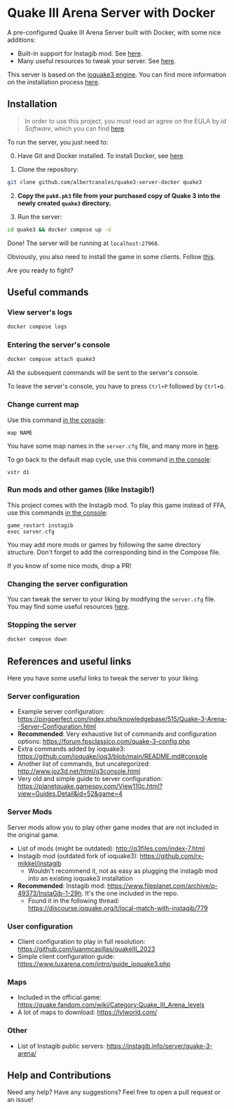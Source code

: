 # Quake III Arena Server with Docker

A pre-configured Quake III Arena Server built with Docker, with some nice additions:

- Built-in support for Instagib mod. See [here](#run-mods-and-other-games-like-instagib).
- Many useful resources to tweak your server. See [here](#references-and-useful-links).

This server is based on the [ioquake3 engine](https://ioquake3.org/). You can find more information on the installation process [here](https://ioquake3.org/help/sys-admin-guide/).


## Installation

> In order to use this project, you must read an agree on the EULA by *id Software*, which you can find [here](https://ioquake3.org/extras/patch-data/).

To run the server, you just need to:

0. Have Git and Docker installed. To install Docker, see [here](https://docs.docker.com/engine/install/).

1. Clone the repository:

```sh
git clone github.com/albertcanales/quake3-server-docker quake3
```

2. **Copy the `pak0.pk3` file from your purchased copy of Quake 3 into the newly created `quake3` directory.**

3. Run the server:

```sh
cd quake3 && docker compose up -d
```

Done! The server will be running at `localhost:27960`.

Obviously, you also need to install the game in some clients. Follow [this](https://ioquake3.org/get-it/).

Are you ready to fight?


## Useful commands

### View server's logs

```sh
docker compose logs
```

### Entering the server's console

```sh
docker compose attach quake3
```

All the subsequent commands will be sent to the server's console.

To leave the server's console, you have to press `Ctrl+P` followed by `Ctrl+Q`.

### Change current map

Use this command [in the console](#entering-the-servers-console):

	map NAME

You have some map names in the `server.cfg` file, and many more in [here](#maps).

To go back to the default map cycle, use this command [in the console](#entering-the-servers-console):

	vstr d1

### Run mods and other games (like Instagib!)

This project comes with the Instagib mod. To play this game instead of FFA, use this commands [in the console](#entering-the-servers-console):

	game_restart instagib
	exec server.cfg

You may add more mods or games by following the same directory structure. Don't forget to add the corresponding bind in the Compose file.

If you know of some nice mods, drop a PR!

### Changing the server configuration

You can tweak the server to your liking by modifying the `server.cfg` file. You may find some useful resources [here](#server-configuration).

### Stopping the server

```sh
docker compose down
```


## References and useful links

Here you have some useful links to tweak the server to your liking.

### Server configuration

- Example server configuration: https://pingperfect.com/index.php/knowledgebase/515/Quake-3-Arena--Server-Configuration.html
- **Recommended**: Very exhaustive list of commands and configuration options: https://forum.fpsclassico.com/quake-3-config.php
- Extra commands added by ioquake3: https://github.com/ioquake/ioq3/blob/main/README.md#console
- Another list of commands, but uncategorized: http://www.joz3d.net/html/q3console.html
- Very old and simple guide to server configuration: https://planetquake.gamespy.com/View110c.html?view=Guides.Detail&id=52&game=4

### Server Mods

Server mods allow you to play other game modes that are not included in the original game.

- List of mods (might be outdated): http://q3files.com/index-7.html
- Instagib mod (outdated fork of ioquake3): https://github.com/rx-mikkel/instagib
	- Wouldn't recommend it, not as easy as plugging the instagib mod into an existing ioquake3 installation
- **Recommended**: Instagib mod: https://www.fileplanet.com/archive/p-49373/InstaGib-1-29h. It's the one included in the repo.
	- Found it in the following thread: https://discourse.ioquake.org/t/local-match-with-instagib/779

### User configuration

- Client configuration to play in full resolution: https://github.com/juanmcasillas/quakeIII_2023
- Simple client configuration guide: https://www.tuxarena.com/intro/guide_ioquake3.php

### Maps

- Included in the official game: https://quake.fandom.com/wiki/Category:Quake_III_Arena_levels
- A lot of maps to download: https://lvlworld.com/

### Other

- List of Instagib public servers: https://instagib.info/server/quake-3-arena/


## Help and Contributions

Need any help? Have any suggestions? Feel free to open a pull request or an issue!
